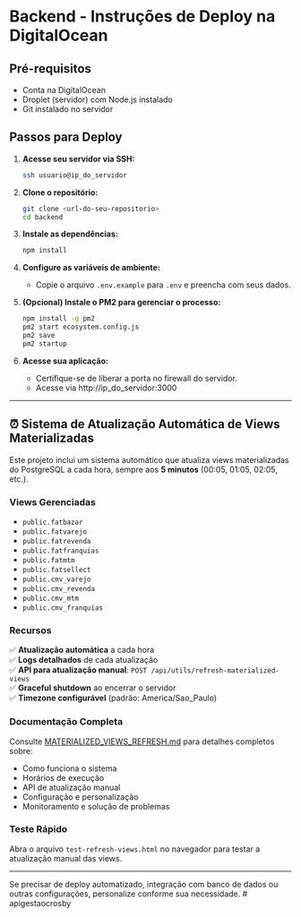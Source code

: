 # Backend - Instruções de Deploy na DigitalOcean

## Pré-requisitos
- Conta na DigitalOcean
- Droplet (servidor) com Node.js instalado
- Git instalado no servidor

## Passos para Deploy

1. **Acesse seu servidor via SSH:**
   ```sh
   ssh usuario@ip_do_servidor
   ```

2. **Clone o repositório:**
   ```sh
   git clone <url-do-seu-repositorio>
   cd backend
   ```

3. **Instale as dependências:**
   ```sh
   npm install
   ```

4. **Configure as variáveis de ambiente:**
   - Copie o arquivo `.env.example` para `.env` e preencha com seus dados.

5. **(Opcional) Instale o PM2 para gerenciar o processo:**
   ```sh
   npm install -g pm2
   pm2 start ecosystem.config.js
   pm2 save
   pm2 startup
   ```

6. **Acesse sua aplicação:**
   - Certifique-se de liberar a porta no firewall do servidor.
   - Acesse via http://ip_do_servidor:3000

---

## ⏰ Sistema de Atualização Automática de Views Materializadas

Este projeto inclui um sistema automático que atualiza views materializadas do PostgreSQL a cada hora, sempre aos **5 minutos** (00:05, 01:05, 02:05, etc.).

### Views Gerenciadas

- `public.fatbazar`
- `public.fatvarejo`
- `public.fatrevenda`
- `public.fatfranquias`
- `public.fatmtm`
- `public.fatsellect`
- `public.cmv_varejo`
- `public.cmv_revenda`
- `public.cmv_mtm`
- `public.cmv_franquias`

### Recursos

✅ **Atualização automática** a cada hora  
✅ **Logs detalhados** de cada atualização  
✅ **API para atualização manual**: `POST /api/utils/refresh-materialized-views`  
✅ **Graceful shutdown** ao encerrar o servidor  
✅ **Timezone configurável** (padrão: America/Sao_Paulo)

### Documentação Completa

Consulte [MATERIALIZED_VIEWS_REFRESH.md](./MATERIALIZED_VIEWS_REFRESH.md) para detalhes completos sobre:
- Como funciona o sistema
- Horários de execução
- API de atualização manual
- Configuração e personalização
- Monitoramento e solução de problemas

### Teste Rápido

Abra o arquivo `test-refresh-views.html` no navegador para testar a atualização manual das views.

---

Se precisar de deploy automatizado, integração com banco de dados ou outras configurações, personalize conforme sua necessidade. # apigestaocrosby

